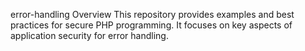 error-handling
Overview This repository provides examples and best practices for secure PHP programming. It focuses on key aspects of application security for error handling.
